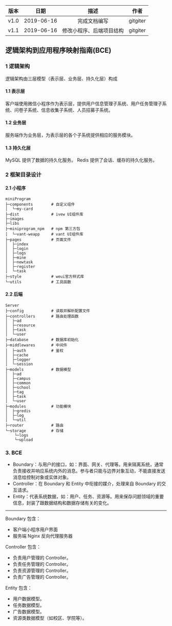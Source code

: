 | 版本 |   日期    | 描述 |  作者   |
| :--: | :-------: | :--: | :-----: |
| v1.0 | 2019-06-16 | 完成文档编写 | gitgiter |
| v1.1 | 2019-06-16 | 修改小程序、后端项目结构 | gitgiter |

## 逻辑架构到应用程序映射指南(BCE)

### 1 逻辑架构
逻辑架构由三层模型（表示层、业务层、持久化层）构成

#### 1.1 表示层
客户端使用微信小程序作为表示层，提供用户信息管理子系统、用户任务管理子系统、问卷子系统、信息收集子系统、人员招募子系统。

#### 1.2 业务层
服务端作为业务层，为表示层的各个子系统提供相应的服务模块。

#### 1.3 持久化层
MySQL 提供了数据的持久化服务。
Redis 提供了会话、缓存的持久化服务。

### 2 框架目录设计

#### 2.1 小程序
```
miniProgram
├─components        # 自定义组件
│  └─my-card
├─dist              # ivew UI组件库
├─images
├─libs
├─miniprogram_npm   # npm 第三方包
│  └─vant-weapp     # vant UI组件库
├─pages             # 页面文件
│  ├─index
│  ├─login
│  ├─logs
│  ├─mine
│  ├─newtask
│  ├─register
│  └─task
├─style             # weui官方样式库
└─utils             # 工具函数
```

#### 2.2 后端
```
Server
├─config            # 读取并解析配置文件
├─controllers       # 路由处理函数
│  ├─ad
│  ├─resource
│  ├─task
│  └─user
├─database          # 数据库初始化
├─middlewares       # 中间件
│  ├─auth           # 鉴权
│  ├─cache
│  ├─logger
│  └─session
├─models            # 数据模型
│  ├─ad
│  ├─campus
│  ├─common
│  ├─school
│  ├─tag
│  ├─task
│  └─user
├─modules           # 功能模块
│  ├─gredis
│  ├─log
│  └─util
├─router            # 路由
└─storage           # 存储
    └─logs
    └─upload
```

### 3. BCE

- Boundary：与用户的接口，如：界面、网关、代理等。用来隔离系统，通常负责接收并响应系统内外的消息。参与者只能与边界对象互动，不能直接发送消息给控制对象或实体对象。
- Controller：在 Boundary 和 Entity 中衔接的媒介，处理来自 Boundary 的交互请求。
- Entity：代表系统数据，如：用户、任务、资源等。用来保存问题领域的重要信息，封装了跟数据结构和数据存储有关的变化。


---

Boundary 包含：

- 客户端小程序用户界面
- 服务端 Nginx 反向代理服务器

Controller 包含：

- 负责用户管理的 Controller。
- 负责任务管理的 Controller。
- 负责资源管理的 Controller。
- 负责广告管理的 Controller。

Entity 包含：

- 用户数据模型。
- 任务数据模型。
- 广告数据模型。
- 资源类数据模型（如校区、学院等）。